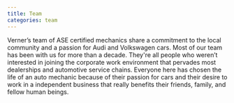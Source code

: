 ```yaml
---
title: Team
categories: team
---
```


Verner’s team of ASE certified mechanics share a commitment to the local community and a passion for Audi and Volkswagen cars. Most of our team has been with us for more than a decade. They're all people who weren’t interested in joining the corporate work environment that pervades most dealerships and automotive service chains. Everyone here has chosen the life of an auto mechanic because of their passion for cars and their desire to work in a independent business that really benefits their friends, family, and fellow human beings.